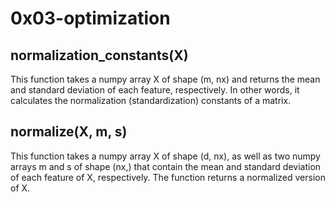 # 0x03-optimization
## normalization_constants(X)
This function takes a numpy array X of shape (m, nx) and returns the mean and standard deviation of each feature, respectively. In other words, it calculates the normalization (standardization) constants of a matrix.
## normalize(X, m, s)
This function takes a numpy array X of shape (d, nx), as well as two numpy arrays m and s of shape (nx,) that contain the mean and standard deviation of each feature of X, respectively. The function returns a normalized version of X.
